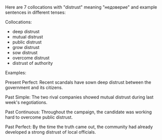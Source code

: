 Here are 7 collocations with "distrust" meaning "недоверие" and example sentences in different tenses:

Collocations:
- deep distrust
- mutual distrust
- public distrust
- grow distrust
- sow distrust
- overcome distrust
- distrust of authority

Examples:

Present Perfect: Recent scandals have sown deep distrust between the government and its citizens.

Past Simple: The two rival companies showed mutual distrust during last week's negotiations.

Past Continuous: Throughout the campaign, the candidate was working hard to overcome public distrust.

Past Perfect: By the time the truth came out, the community had already developed a strong distrust of local officials.